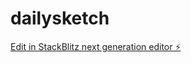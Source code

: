 # dailysketch

[Edit in StackBlitz next generation editor ⚡️](https://stackblitz.com/~/github.com/Natsei/dailysketch)